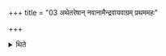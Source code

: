 +++
title = "03 अथेतरेषान् नवानामैन्द्रवायवाग्रम् प्रथममहः"

+++

<details><summary>थिते</summary>

3. Then out of the other nine days on the first day there should be scoop for Indra-Vāyu as the first; then (on the sec ond day) the scoop for Sukra should be the first ; then (on the third day) there should be the Āgrayaņa-scoop as the first and so on.  
</details>

